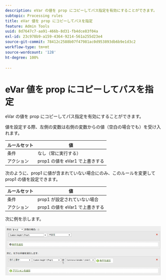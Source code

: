 ```yaml
---
description: eVar の値を prop にコピーしてパス指定を有効にすることができます。
subtopic: Processing rules
title: eVar 値を prop にコピーしてパスを指定
feature: Admin Tools
uuid: 8d7647c7-aa91-466b-8d31-fb4dce83f04a
exl-id: 23c978b9-a159-4364-9214-561a255d23e4
source-git-commit: 78412c2588b07f47981ac0d953893db6b9e1d3c2
workflow-type: tm+mt
source-wordcount: '128'
ht-degree: 100%

---
```


# eVar 値を prop にコピーしてパスを指定

eVar の値を prop にコピーしてパス指定を有効にすることができます。

値を設定する際、左側の変数は右側の変数からの値（空白の場合でも）を受け入れます。

| ルールセット | 値 |
|---|---|
| 条件 | なし（常に実行する） |
| アクション | prop1 の値を eVar1 で上書きする |

次のように、prop1 に値が含まれていない場合にのみ、このルールを変更して prop1 の値を設定できます。

| ルールセット | 値 |
|---|---|
| 条件 | prop1 が設定されていない場合 |
| アクション | prop1 の値を eVar1 で上書きする |

次に例を示します。

![](assets/overwrite-empty-prop.png)
